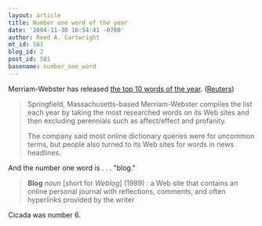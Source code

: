 ```yaml
---
layout: article
title: Number one word of the year
date: '2004-11-30 16:54:41 -0700'
author: Reed A. Cartwright
mt_id: 581
blog_id: 2
post_id: 581
basename: number_one_word
---
```

Merriam-Webster has released [the top 10 words of the year](http://www.m-w.com/info/04words.htm).  ([Reuters](http://www.cnn.com/2004/TECH/internet/11/30/words.of.the.year.reut/index.html))

> Springfield, Massachusetts-based Merriam-Webster compiles the list each year by taking the most researched words on its Web sites and then excluding perennials such as affect/effect and profanity.
> 
> The company said most online dictionary queries were for uncommon terms, but people also turned to its Web sites for words in news headlines.

And the number one word is . . . "blog."

> **Blog** _noun_ \[short for _Weblog_\] (1999) : a Web site that contains an online personal journal with reflections, comments, and often hyperlinks provided by the writer

Cicada was number 6.
